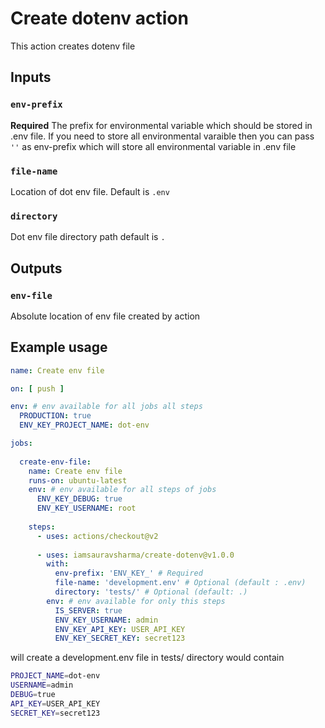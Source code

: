 # Create dotenv action

This action creates dotenv file

## Inputs

### `env-prefix`

**Required** The prefix for environmental variable which should be stored in .env file. If you need to store all environmental varaible then you can pass `''` as env-prefix which will store all environmental variable in .env file

### `file-name`
Location of dot env file. Default is `.env`

### `directory`
Dot env file directory path default is `.`

## Outputs

### `env-file`
Absolute location of env file created by action

## Example usage

```yaml
name: Create env file

on: [ push ]

env: # env available for all jobs all steps
  PRODUCTION: true
  ENV_KEY_PROJECT_NAME: dot-env

jobs:
  
  create-env-file:
    name: Create env file
    runs-on: ubuntu-latest
    env: # env available for all steps of jobs
      ENV_KEY_DEBUG: true
      ENV_KEY_USERNAME: root
    
    steps:
      - uses: actions/checkout@v2
      
      - uses: iamsauravsharma/create-dotenv@v1.0.0
        with:
          env-prefix: 'ENV_KEY_' # Required
          file-name: 'development.env' # Optional (default : .env)
          directory: 'tests/' # Optional (default: .)
        env: # env available for only this steps
          IS_SERVER: true
          ENV_KEY_USERNAME: admin
          ENV_KEY_API_KEY: USER_API_KEY
          ENV_KEY_SECRET_KEY: secret123
```
will create a development.env file in tests/ directory would contain
```sh
PROJECT_NAME=dot-env
USERNAME=admin
DEBUG=true
API_KEY=USER_API_KEY
SECRET_KEY=secret123
```
